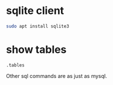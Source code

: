 # sqlite client

```bash
sudo apt install sqlite3
```

# show tables

```sqlite
.tables
```

Other sql commands are as just as mysql.

